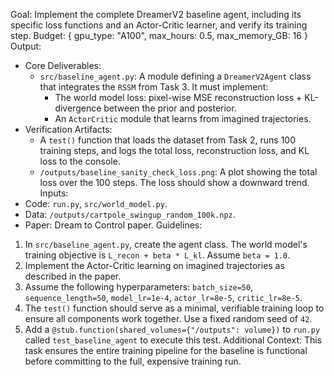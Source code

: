 Goal: Implement the complete DreamerV2 baseline agent, including its specific loss functions and an Actor-Critic learner, and verify its training step.
Budget: { gpu_type: "A100", max_hours: 0.5, max_memory_GB: 16 }
Output:
- Core Deliverables:
    - `src/baseline_agent.py`: A module defining a `DreamerV2Agent` class that integrates the `RSSM` from Task 3. It must implement:
        - The world model loss: pixel-wise MSE reconstruction loss + KL-divergence between the prior and posterior.
        - An `ActorCritic` module that learns from imagined trajectories.
- Verification Artifacts:
    - A `test()` function that loads the dataset from Task 2, runs 100 training steps, and logs the total loss, reconstruction loss, and KL loss to the console.
    - `/outputs/baseline_sanity_check_loss.png`: A plot showing the total loss over the 100 steps. The loss should show a downward trend.
Inputs:
- Code: `run.py`, `src/world_model.py`.
- Data: `/outputs/cartpole_swingup_random_100k.npz`.
- Paper: Dream to Control paper.
Guidelines:
1.  In `src/baseline_agent.py`, create the agent class. The world model's training objective is `L_recon + beta * L_kl`. Assume `beta = 1.0`.
2.  Implement the Actor-Critic learning on imagined trajectories as described in the paper.
3.  Assume the following hyperparameters: `batch_size=50`, `sequence_length=50`, `model_lr=1e-4`, `actor_lr=8e-5`, `critic_lr=8e-5`.
4.  The `test()` function should serve as a minimal, verifiable training loop to ensure all components work together. Use a fixed random seed of `42`.
5.  Add a `@stub.function(shared_volumes={"/outputs": volume})` to `run.py` called `test_baseline_agent` to execute this test.
Additional Context: This task ensures the entire training pipeline for the baseline is functional before committing to the full, expensive training run.
